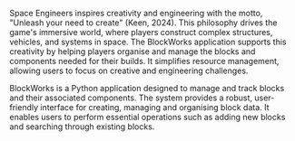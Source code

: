 Space Engineers inspires creativity and engineering with the motto, "Unleash your need to create" (Keen, 2024). This philosophy drives the game's immersive world, where players construct complex structures, vehicles, and systems in space. The BlockWorks application supports this creativity by helping players organise and manage the blocks and components needed for their builds. It simplifies resource management, allowing users to focus on creative and engineering challenges.

BlockWorks is a Python application designed to manage and track blocks and their associated components. The system provides a robust, user-friendly interface for creating, managing and organising block data. It enables users to perform essential operations such as adding new blocks and searching through existing blocks.
